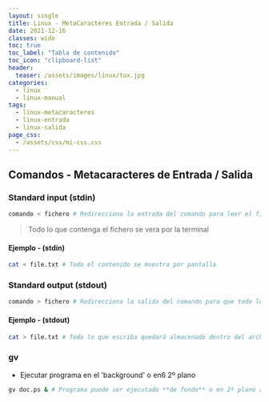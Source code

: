 ```yaml
---
layout: single
title: Linux - MetaCaracteres Entrada / Salida
date: 2021-12-16
classes: wide
toc: true
toc_label: "Tabla de contenido"
toc_icon: "clipboard-list"
header:
  teaser: /assets/images/linux/tux.jpg
categories:
  - linux
  - linux-manual
tags:
  - linux-metacaracteres
  - linux-entrada
  - linux-salida
page_css: 
  - /assets/css/mi-css.css
---
```


## Comandos - Metacaracteres de Entrada / Salida

### Standard input (stdin)

```bash
comando < fichero # Redirecciona la entrada del comando para leer el fichero.
```

> Todo lo que contenga el fichero se vera por la terminal

#### Ejemplo - (stdin)

```bash
cat < file.txt # Todo el contenido se muestra por pantalla 
```

### Standard output (stdout)

```bash
comando > fichero # Redirecciona la salida del comando para que todo lo que se escriba quede almacenado en el archivo 
```

#### Ejemplo - (stdout)

```bash
cat > file.txt # Todo lo que escriba quedará almacenado dentro del archivo 
```

### gv

* Ejecutar programa en el 'background' o en6 2º plano

```bash
gv doc.ps & # Programa puede ser ejecutado **de fondo** o en 2º plano añadiendo el simbolo **&** a la línea de comandos
```

